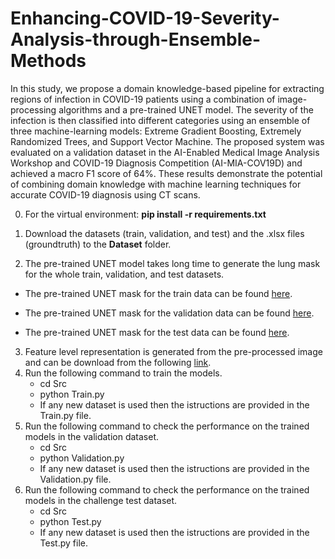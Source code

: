 # Enhancing-COVID-19-Severity-Analysis-through-Ensemble-Methods
 In this study, we propose a domain knowledge-based pipeline for extracting regions of infection in COVID-19 patients using a combination of image-processing algorithms and a pre-trained UNET model. The severity of the infection is then classified into different categories using an ensemble of three machine-learning models: Extreme Gradient Boosting, Extremely Randomized Trees, and Support Vector Machine. The proposed system was evaluated on a validation dataset in the AI-Enabled Medical Image Analysis Workshop and COVID-19 Diagnosis Competition (AI-MIA-COV19D) and achieved a macro F1 score of 64\%. These results demonstrate the potential of combining domain knowledge with machine learning techniques for accurate COVID-19 diagnosis using CT scans.

0. For the virtual environment: **pip install -r requirements.txt**

1. Download the datasets (train, validation, and test) and the .xlsx files (groundtruth) to the **Dataset** folder.

2. The pre-trained UNET model takes long time to generate the lung mask for the whole train, validation, and test datasets. 

- The pre-trained UNET mask for the train data can be found [here](https://drive.google.com/drive/folders/17kwmu5-Xi3WAPLjSK06ACwXBL5st8vC2?usp=sharing).
* The pre-trained UNET mask for the validation data can be found [here](https://drive.google.com/drive/folders/1Znx_NnX7xxxIY3aejT1OuLDT5MdzKlg9?usp=sharing).
+ The pre-trained UNET mask for the test data can be found [here](https://drive.google.com/drive/folders/1Ix2uhWO8_Hq200Uf2EhOCLBRn_dKcwi4?usp=sharing).

3. Feature level representation is generated from the pre-processed image and can be download from the following [link](https://drive.google.com/drive/folders/1uzww47_Iuj_V_h1cs8e--hVgbkjCauYU?usp=sharing).
4. Run the following command to train the models.
    - cd Src
    - python Train.py
    - If any new dataset is used then the istructions are provided in the Train.py file.
5. Run the following command to check the performance on the trained models in the validation dataset.
    - cd Src
    - python Validation.py
    - If any new dataset is used then the istructions are provided in the Validation.py file.
6. Run the following command to check the performance on the trained models in the challenge test dataset.
    - cd Src
    - python Test.py
    - If any new dataset is used then the istructions are provided in the Test.py file.
